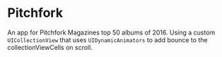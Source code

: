 # Pitchfork

An app for Pitchfork Magazines top 50 albums of 2016. Using a custom `UICollectionView` that uses `UIDynamicAnimators` to add bounce to the collectionViewCells on scroll.
